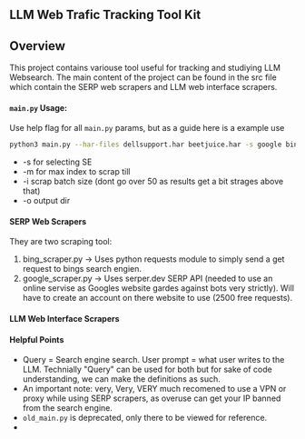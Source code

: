 ## LLM Web Trafic Tracking Tool Kit

## Overview

This project contains variouse tool useful for tracking and studiying LLM Websearch. The main content of the project can be found in the src file which contain the SERP web scrapers and LLM web interface scrapers.

#### `main.py` Usage:

Use help flag for all `main.py` params, but as a guide here is a example use 
```bash
python3 main.py --har-files dellsupport.har beetjuice.har -s google bing -m 500 -i 50 -o results
``` 

- -s for selecting SE
- -m for max index to scrap till
- -i scrap batch size (dont go over 50 as results get a bit strages above that)
- -o output dir


#### SERP Web Scrapers

They are two scraping tool:
1. bing_scraper.py -> Uses python requests module to simply send a get request to bings search engien.
2. google_scraper.py -> Uses serper.dev SERP API (needed to use an online servise as Googles website gardes against bots very strictly). Will have to create an account on there website to use (2500 free requests).

#### LLM Web Interface Scrapers	

#### Helpful Points
- Query = Search engine search. User prompt = what user writes to the LLM. Technially "Query" can be used for both but for sake of code understanding, we can make the definitions as such.
- An important note: very, Very, VERY much recomened to use a VPN or proxy while using SERP scrapers, as overuse can get your IP banned from the search engine.
- `old_main.py` is deprecated, only there to be viewed for reference.
- 

